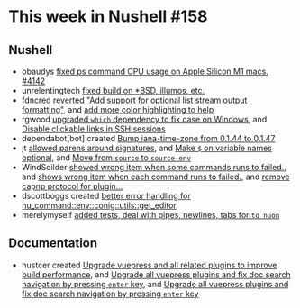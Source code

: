 # This week in Nushell #158


## Nushell

- obaudys [fixed ps command CPU usage on Apple Silicon M1 macs. #4142](https://github.com/nushell/nushell/pull/6457)
- unrelentingtech [fixed build on *BSD, illumos, etc.](https://github.com/nushell/nushell/pull/6456)
- fdncred [reverted "Add support for optional list stream output formatting"](https://github.com/nushell/nushell/pull/6454), and [add more color highlighting to help](https://github.com/nushell/nushell/pull/6449)
- rgwood [upgraded `which` dependency to fix case on Windows](https://github.com/nushell/nushell/pull/6453), and [Disable clickable links in SSH sessions](https://github.com/nushell/nushell/pull/6439)
- dependabot[bot] created [Bump iana-time-zone from 0.1.44 to 0.1.47](https://github.com/nushell/nushell/pull/6448)
- jt [allowed parens around signatures](https://github.com/nushell/nushell/pull/6444), and [Make `$` on variable names optional](https://github.com/nushell/nushell/pull/6434), and [Move from `source` to `source-env`](https://github.com/nushell/nushell/pull/6277)
- WindSoilder [showed wrong item when some commands runs to failed.](https://github.com/nushell/nushell/pull/6442), and [shows wrong item when each command runs to failed.](https://github.com/nushell/nushell/pull/6437), and [remove capnp protocol for plugin...](https://github.com/nushell/nushell/pull/6421)
- dscottboggs created [better error handling for nu_command::env::conig::utils::get_editor](https://github.com/nushell/nushell/pull/6430)
- merelymyself [added tests, deal with pipes, newlines, tabs for `to nuon`](https://github.com/nushell/nushell/pull/6391)

## Documentation

- hustcer created [Upgrade vuepress and all related plugins to improve build performance](https://github.com/nushell/nushell.github.io/pull/588), and [Upgrade all vuepress plugins and fix doc search navigation by pressing `enter` key](https://github.com/nushell/nushell.github.io/pull/587), and [Upgrade  all vuepress plugins and fix doc search navigation by pressing `enter` key](https://github.com/nushell/nushell.github.io/pull/586)
